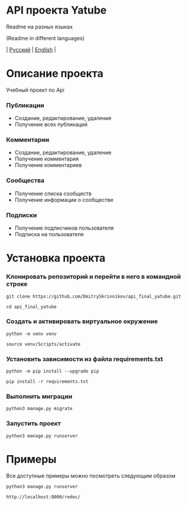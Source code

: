 # API проекта Yatube
Readme на разных языках

(Readme in different languages)

| [Русский](README.md) | [English](README_EN.md) |

# Описание проекта

Учебный проект по Api

### Публикации
  - Создание, редактирование, удаление
  - Получение всех публикаций

### Комментарии
  - Создание, редактирование, удаление
  - Получение комментария
  - Получение комментариев

### Сообщества
  - Получение списка сообществ
  - Получение информации о сообществе

### Подписки
  - Получение подписчиков пользователя
  - Подписка на пользователя

# Установка проекта

### Клонировать репозиторий и перейти в него в командной строке

```
git clone https://github.com/DmitrySkrinnikov/api_final_yatube.git
```

```
cd api_final_yatube
```

### Cоздать и активировать виртуальное окружение

```
python -m venv venv
```

```
source venv/Scripts/activate
```

### Установить зависимости из файла requirements.txt

```
python -m pip install --upgrade pip
```

```
pip install -r requirements.txt
```

### Выполнить миграции

```
python3 manage.py migrate
```

### Запустить проект

```
python3 manage.py runserver
```

# Примеры
Все доступные примеры можно посмотреть следующим образом

```
python3 manage.py runserver
```

```
http://localhost:8000/redoc/
```
